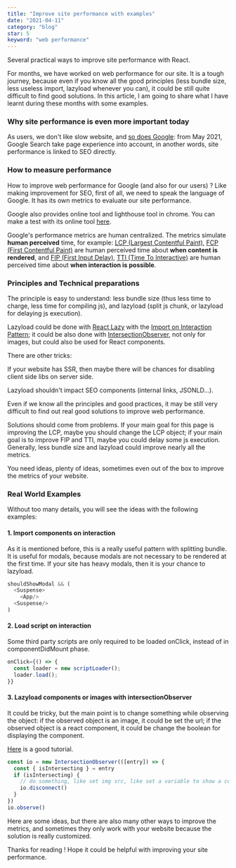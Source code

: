 ```yaml
---
title: "Improve site performance with examples"
date: "2021-04-11"
category: "blog"
star: 5
keyword: "web performance"
---
```


Several practical ways to improve site performance with React.

For months, we have worked on web performance for our site. It is a tough journey, because even if you know all the good principles (less bundle size, less useless import, lazyload whenever you can), it could be still quite difficult to find good solutions. In this article, I am going to share what I have learnt during these months with some examples.

### Why site performance is even more important today

As users, we don't like slow website, and [so does Google](https://developers.google.com/search/blog/2020/11/timing-for-page-experience): from May 2021, Google Search take page experience into account, in another words, site performance is linked to SEO directly.

### How to measure performance

How to improve web performance for Google (and also for our users) ? Like making improvement for SEO, first of all, we need to speak the language of Google. It has its own metrics to evaluate our site performance.

Google also provides online tool and lighthouse tool in chrome. You can make a test with its online tool [here](https://web.dev/measure/).

Google's performance metrics are human centralized. The metrics simulate **human perceived** time, for example: [LCP (Largest Contentful Paint)](https://web.dev/lcp/), [FCP (First Contentful Paint)](https://web.dev/fcp/) are human perceived time about **when content is rendered**, and [FIP (First Input Delay)](https://web.dev/fid/), [TTI (Time To Interactive)](https://web.dev/tti/) are human perceived time about **when interaction is possible**.

### Principles and Technical preparations

The principle is easy to understand: less bundle size (thus less time to charge, less time for compiling js), and lazyload (split js chunk, or lazyload for delaying js execution).

Lazyload could be done with [React Lazy](https://reactjs.org/docs/code-splitting.html#reactlazy) with the [Import on Interaction Pattern](https://addyosmani.com/blog/import-on-interaction/); it could be also done with [IntersectionObserver](https://developer.mozilla.org/en-US/docs/Web/API/Intersection_Observer_API), not only for images, but could also be used for React components.

There are other tricks:

If your website has SSR, then maybe there will be chances for disabling client side libs on server side.

Lazyload shouldn't impact SEO components (internal links, JSONLD...).

Even if we know all the principles and good practices, it may be still very difficult to find out real good solutions to improve web performance.

Solutions should come from problems. If your main goal for this page is improving the LCP, maybe you should change the LCP object; if your main goal is to improve FIP and TTI, maybe you could delay some js execution. Generally, less bundle size and lazyload could improve nearly all the metrics.

You need ideas, plenty of ideas, sometimes even out of the box to improve the metrics of your website.

### Real World Examples

Without too many details, you will see the ideas with the following examples:

#### 1. Import components on interaction

As it is mentioned before, this is a really useful pattern with splitting bundle. It is useful for modals, because
modals are not necessary to be rendered at the first time. If your site has heavy modals, then it is your chance to lazyload.

```js
shouldShowModal && (
  <Suspense>
    <App/>
  <Suspense/>
)
```

#### 2. Load script on interaction

Some third party scripts are only required to be loaded onClick, instead of in componentDidMount phase.

```js
onClick={() => {
  const loader = new scriptLoader();
  loader.load();
}}
```

#### 3. Lazyload components or images with intersectionObserver

It could be tricky, but the main point is to change something while observing the object: if the observed object is an image, it could be set the url; if the observed object is a react component, it could be change the boolean for displaying the component.

[Here](https://web.dev/lazy-loading-images/) is a good tutorial.

```js
const io = new IntersectionObserver(([entry]) => {
  const { isIntersecting } = entry
  if (isIntersecting) {
    // do something, like set img src, like set a variable to show a component
    io.disconnect()
  }
})
io.observe()
```

Here are some ideas, but there are also many other ways to improve the metrics, and sometimes they only work with your website because the solution is really customized.

Thanks for reading ! Hope it could be helpful with improving your site performance.
